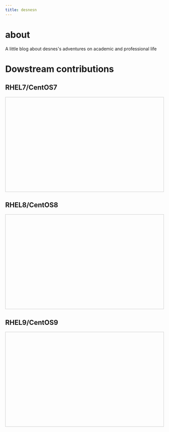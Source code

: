 ```yaml
---
title: desnesn
---
```


# about
A little blog about desnes's adventures on academic and professional life

# Dowstream contributions
<style>
.scrollBox {
        height:300px;
        width:100%;
        border:1px solid #ccc;
        font:16px/26px Georgia, Garamond, Serif;
	display: flex;
}
</style>

<h2>RHEL7/CentOS7</h2>
<div class="scrollBox">
<object style="flex: 1;" data="centos/commits-from-Desnes-centos7.txt"></object>
</div>

<h2>RHEL8/CentOS8</h2>
<div class="scrollBox">
<object style="flex: 1;" data="centos/commits-from-Desnes-centos8.txt"></object>
</div>

<h2>RHEL9/CentOS9</h2>
<div class="scrollBox">
<object style="flex: 1;" data="centos/commits-from-Desnes-centos9.txt"></object>
</div>

